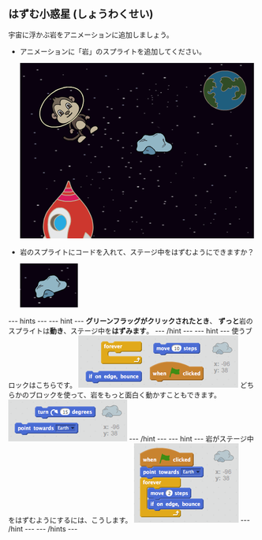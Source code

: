 ## はずむ小惑星 (しょうわくせい)

宇宙に浮かぶ岩をアニメーションに追加しましょう。

+ アニメーションに「岩」のスプライトを追加してください。
    
    ![Adding a rock sprite](images/space-rock-sprite.png)

+ 岩のスプライトにコードを入れて、ステージ中をはずむようにできますか？
    
    ![Testing a bouncing rock](images/space-bounce-test.png)

\--- hints \--- \--- hint \--- **グリーンフラッグがクリックされたとき**、 **ずっと**岩のスプライトは**動き**、ステージ中を**はずみます**。 \--- /hint \--- \--- hint \--- 使うブロックはこちらです。 ![Blocks for a bouncing rock](images/space-bounce-blocks.png) どちらかのブロックを使って、岩をもっと面白く動かすこともできます。 ![Setting the rock's initial position](images/space-initial-position.png) \--- /hint \--- \--- hint \--- 岩がステージ中をはずむようにするには、こうします。 ![Code for a bouncing rock](images/space-bounce-code.png) \--- /hint \--- \--- /hints \---
